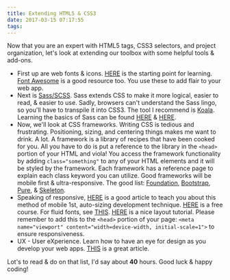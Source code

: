 ```yaml
---
title: Extending HTML5 & CSS3
date: 2017-03-15 07:17:55
tags:
---
```


Now that you are an expert with HTML5 tags, CSS3 selectors, and project organization, let's look at extending our toolbox with some helpful tools & add-ons.

* First up are web fonts & icons. [HERE](https://frontendmasters.gitbooks.io/front-end-handbook-2017/content/learning/fonts.html) is the starting point for learning. [Font Awesome](http://fontawesome.io/) is a good resource too. You use these to add flair to your web app.
* Next is [Sass/SCSS](http://sass-lang.com/guide). Sass extends CSS to make it more logical, easier to read, & easier to use. Sadly, browsers can't understand the Sass lingo, so you'll have to transpile it into CSS3. The tool I recommend is [Koala](http://koala-app.com/). Learning the basics of Sass can be found [HERE](http://callmenick.com/post/an-introduction-to-sass-scss) & [HERE](https://www.youtube.com/watch?v=sCbXTrsl7NU&list=PL6gx4Cwl9DGBxQO2r_kmxn-0UqL_Rkj0t&index=1).
* Now, we'll look at CSS frameworks. Writing CSS is tedious and frustrating. Positioning, sizing, and centering things makes me want to drink. A lot. A framework is a library of recipes that have been cooked for you. All you have to do is put a reference to the library in the ```<head>``` portion of your HTML and viola! You access the framework functionality by adding ```class="something"``` to any of your HTML elements and it will be styled by the framework. Each framework has a reference page to explain each class keyword you can utilize. Good frameworks will be mobile first & ultra-responsive. The good list: [Foundation](http://foundation.zurb.com/), [Bootstrap](http://getbootstrap.com/), [Pure](https://purecss.io/), & [Skeleton](http://getskeleton.com/).
* Speaking of responsive, [HERE](http://blog.teamtreehouse.com/modern-field-guide-responsive-web-design) is a good article to teach you about this method of mobile 1st, auto-sizing development technique. [HERE](https://www.udemy.com/build-responsive-website-designs-with-html5-and-css/) is a free course. For fluid fonts, see [THIS](https://css-tricks.com/viewport-sized-typography/). [HERE](http://learnlayout.com/) is a nice layout tutorial. Please remember to add this to the ```<head>``` portion of your page:  ```<meta name="viewport" content="width=device-width, initial-scale=1">``` to ensure responsiveness.
* UX - User eXperience. Learn how to have an eye for design as you develop your web apps. [THIS](https://medium.com/@limedaring/design-for-non-designers-part-1-6559ed93ff91#.h2q6wlert) is a great article.

Lot's to read & do on that list, I'd say about **40** hours. Good luck & happy coding!